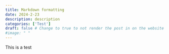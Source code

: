 ```yaml
---
title: Markdown formatting
date: 2024-2-23
description: description
categories: ['Test']
draft: false # Change to true to not render the post in on the website
#image: " "
---
```


This is a test
